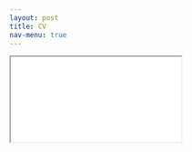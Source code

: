 ```yaml
---
layout: post
title: CV
nav-menu: true
---
```


<div class='iframe-container'>
	<iframe src="assets/George_Gilligan_CV_July_2021.pdf" allowfullscreen></iframe>
</div>
